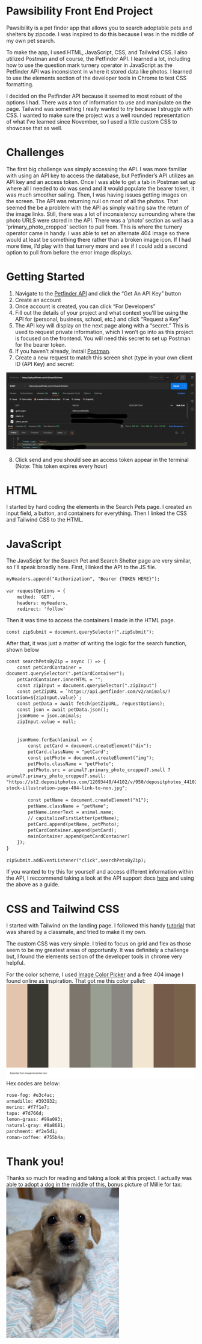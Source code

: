 # Pawsibility Front End Project
Pawsibility is a pet finder app that allows you to search adoptable pets and shelters by zipcode. I was inspired to do this because I was in the middle of my own pet search. 

To make the app, I used HTML, JavaScript, CSS, and Tailwind CSS. I also utilized Postman and of course, the Petfinder API. I learned a lot, including how to use the question mark turnery operator in JavaScript as the Petfinder API was inconsistent in where it stored data like photos. I learned to use the elements section of the developer tools in Chrome to test CSS formatting.


I decided on the Petfinder API because it seemed to most robust of the options I had. There was a ton of information to use and manipulate on the page. Tailwind was something I really wanted to try because I struggle with CSS. I wanted to make sure the project was a well rounded representation of what I’ve learned since November, so I used a little custom CSS to showcase that as well.

# Challenges
The first big challenge was simply accessing the API. I was more familiar with using an API key to access the database, but Petfinder’s API utilizes an API key and an access token. Once I was able to get a tab in Postman set up where all I needed to do was send and it would populate the bearer token, it was much smoother sailing. Then, I was having issues getting images on the screen. The API was returning null on most of all the photos. That seemed the be a problem with the API as simply waiting saw the return of the image links. Still, there was a lot of inconsistency surrounding where the photo URLS were stored in the API. There was a ‘photo’ section as well as a ‘primary_photo_cropped’ section to pull from. This is where the turnery operator came in handy. I was able to set an alternate 404 image so there would at least be something there rather than a broken image icon. If I had more time, I’d play with that turnery more and see if I could add a second option to pull from before the error image displays. 

# Getting Started
1.	Navigate to the <a href= "https://www.petfinder.com/developers/">Petfinder API</a> and click the “Get An API Key” button
2.	Create an account
3.	Once account is created, you can click “For Developers”
4.	Fill out the details of your project and what context you’ll be using the API for (personal, business, school, etc.) and click “Request a Key”
5.	The API key will display on the next page along with a “secret.” This is used to request private information, which I won’t go into as this project is focused on the frontend. You will need this secret to set up Postman for the bearer token. 
6.	If you haven’t already, install <a href="https://www.postman.com/downloads/">Postman</a>.
7.	Create a new request to match this screen shot (type in your own client ID (API Key) and secret:

<img src = ".\PostmanScreenShot.png">

8.	Click send and you should see an access token appear in the terminal (Note: This token expires every hour)

# HTML
I started by hard coding the elements in the Search Pets page. I created an input field, a button, and containers for everything. Then I linked the CSS and Tailwind CSS to the HTML. 

# JavaScript
The JavaScipt for the Search Pet and Search Shelter page are very similar, so I'll speak broadly here. First, I linked the API to the JS file. 
```var myHeaders = new Headers();
myHeaders.append("Authorization", "Bearer {TOKEN HERE}");

var requestOptions = {
    method: 'GET',
    headers: myHeaders,
    redirect: 'follow'
```
Then it was time to access the containers I made in the HTML page.
```const mainContainer = document.querySelector(".mainContainer");
const zipSubmit = document.querySelector(".zipSubmit");
```
After that, it was just a matter of writing the logic for the search function, shown below
```
const searchPetsByZip = async () => {
    const petCardContainer = document.querySelector(".petCardContainer");
    petCardContainer.innerHTML = "";
    const zipInput = document.querySelector(".zipInput")
    const petZipURL = `https://api.petfinder.com/v2/animals/?location=${zipInput.value}`;
    const petData = await fetch(petZipURL, requestOptions);
    const json = await petData.json();
    jsonHome = json.animals;
    zipInput.value = null;
    
    
    jsonHome.forEach(animal => {
        const petCard = document.createElement("div");
        petCard.className = "petCard";
        const petPhoto = document.createElement("img");
        petPhoto.className = "petPhoto";
        petPhoto.src = animal?.primary_photo_cropped?.small ? animal?.primary_photo_cropped?.small: "https://st2.depositphotos.com/12093440/44102/v/950/depositphotos_441020378-stock-illustration-page-404-link-to-non.jpg";
        
        const petName = document.createElement("h1");
        petName.className = "petName";
        petName.innerText = animal.name;
        // capitalizeFirstLetter(petName);
        petCard.append(petName, petPhoto);
        petCardContainer.append(petCard);
        mainContainer.append(petCardContainer)        
    });
}

zipSubmit.addEventListener("click",searchPetsByZip);
```
If you wanted to try this for yourself and access different information within the API, I reccommend taking a look at the API support docs <a href="https://www.petfinder.com/developers/v2/docs/">here</a> and using the above as a guide.

# CSS and Tailwind CSS
I started with Tailwind on the landing page. I followed this handy <a href="https://www.youtube.com/watch?v=dFgzHOX84xQ&t=1983s">tutorial</a> that was shared by a classmate, and tried to make it my own.

The custom CSS was very simple. I tried to focus on grid and flex as those seem to be my greatest areas of opportunity. It was definitely a challenge but, I found the elements section of the developer tools in chrome very helpful.

For the color scheme, I used <a href="https://imagecolorpicker.com/en">Image Color Picker</a> and a free 404 image I found online as inspiration. That got me this color pallet:
<img src = ".\Palette.png">
Hex codes are below:

```
rose-fog: #e3c4ac;
armadillo: #393932;
merino: #f7f1e7;
tapa: #7d766d;
lemon-grass: #99a093;
natural-gray: #8a8681;
parchment: #f2e5d1;
roman-coffee: #755b4a;
```

# Thank you!
Thanks so much for reading and taking a look at this project. I actually was able to adopt a dog in the middle of this, bonus picture of Millie for tax:</br>
<img src = ".\millie.jpg" width="300">

